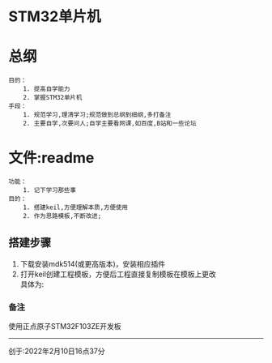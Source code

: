 # STM32单片机

# 总纲

    目的：   
        1. 提高自学能力
        2. 掌握STM32单片机
    手段：
        1. 规范学习,理清学习;规范做到总纲到细纲,多打备注
        2. 主要自学,次要问人;自学主要看网课,如百度,B站和一些论坛

# 文件:readme
    功能：
        1. 记下学习那些事
    目的：
        1. 搭建keil,方便理解本质,方便使用
        2. 作为思路模板,不断改进;

## 搭建步骤
1. 下载安装mdk514(或更高版本)，安装相应插件
2. 打开keil创建工程模板，方便后工程直接复制模板在模板上更改  
具体为:   


### 备注
使用正点原子STM32F103ZE开发板

---

创于:2022年2月10日16点37分